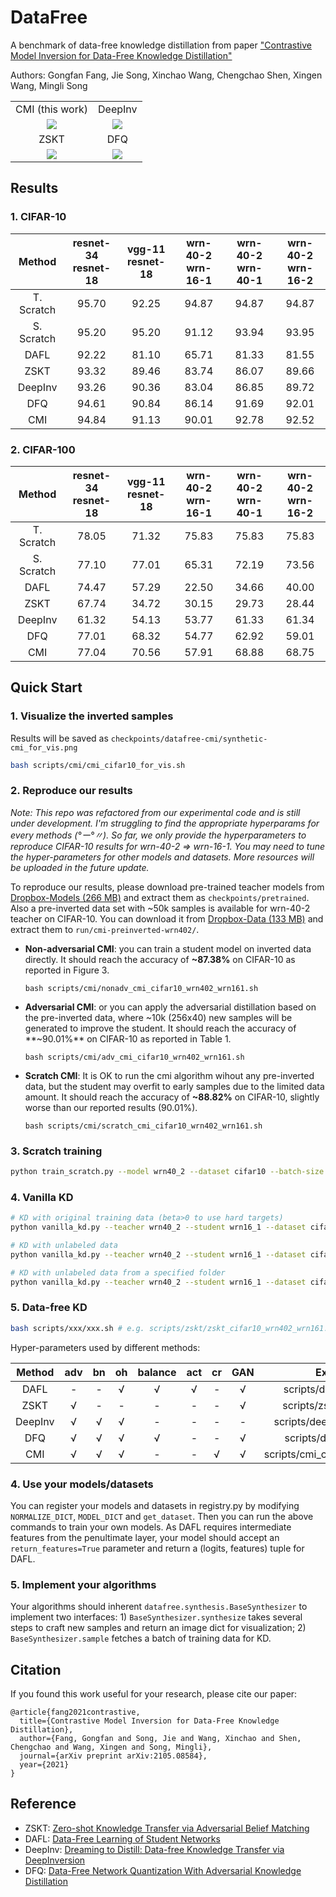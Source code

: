# DataFree

A benchmark of data-free knowledge distillation from paper ["Contrastive Model Inversion for Data-Free Knowledge Distillation"](https://arxiv.org/abs/2105.08584)

Authors: Gongfan Fang, Jie Song, Xinchao Wang, Chengchao Shen, Xingen Wang, Mingli Song

|  |  |
| :---: | :---: |
| CMI (this work) |  DeepInv | 
|  <img src="assets/cmi.png"> | <img src="assets/deepinv.png"> | 
| ZSKT | DFQ |
| <img src="assets/zskt.png">     | <img src="assets/dfq.png"> |
## Results

### 1. CIFAR-10

| Method | resnet-34 <br> resnet-18 | vgg-11 <br> resnet-18 | wrn-40-2 <br> wrn-16-1 | wrn-40-2 <br> wrn-40-1 | wrn-40-2 <br> wrn-16-2 |
| :-------: | :--------: | :-----: | :---: | :----: | :---: |
| T. Scratch |   95.70  | 92.25 | 94.87 | 94.87 | 94.87 |
| S. Scratch |   95.20  | 95.20 | 91.12 | 93.94 | 93.95 |
| DAFL | 92.22 | 81.10 | 65.71 | 81.33 | 81.55 |
| ZSKT | 93.32 | 89.46 | 83.74 | 86.07 | 89.66 |
| DeepInv  | 93.26 | 90.36 | 83.04 | 86.85 | 89.72 |
| DFQ  | 94.61 | 90.84 | 86.14 | 91.69 | 92.01 |
| CMI  | 94.84 | 91.13 | 90.01 | 92.78 | 92.52 |

### 2. CIFAR-100

| Method | resnet-34 <br> resnet-18 | vgg-11 <br> resnet-18 | wrn-40-2 <br> wrn-16-1 | wrn-40-2 <br> wrn-40-1 | wrn-40-2 <br> wrn-16-2 |
| :-------: | :--------: | :-----: | :---: | :----: | :---: |
| T. Scratch |   78.05  | 71.32 | 75.83 | 75.83 | 75.83 |
| S. Scratch |   77.10  | 77.01 | 65.31 | 72.19 | 73.56 |
| DAFL | 74.47 | 57.29 | 22.50 | 34.66 | 40.00 |
| ZSKT | 67.74 | 34.72 | 30.15 | 29.73 | 28.44 |
| DeepInv  | 61.32 | 54.13 | 53.77 | 61.33 | 61.34 |
| DFQ  | 77.01 | 68.32 | 54.77 | 62.92 | 59.01 |
| CMI  | 77.04 | 70.56 | 57.91 | 68.88 | 68.75 |

## Quick Start

### 1. Visualize the inverted samples

Results will be saved as `checkpoints/datafree-cmi/synthetic-cmi_for_vis.png`
```bash
bash scripts/cmi/cmi_cifar10_for_vis.sh
```

### 2. Reproduce our results

*Note: This repo was refactored from our experimental code and is still under development. I'm struggling to find the appropriate hyperparams for every methods (°ー°〃). So far, we only provide the hyperparameters to reproduce CIFAR-10 results for wrn-40-2 => wrn-16-1. You may need to tune the hyper-parameters for other models and datasets. More resources will be uploaded in the future update.*

To reproduce our results, please download pre-trained teacher models from [Dropbox-Models (266 MB)](https://www.dropbox.com/sh/w8xehuk7debnka3/AABhoazFReE_5mMeyvb4iUWoa?dl=0) and extract them as `checkpoints/pretrained`. Also a pre-inverted data set with ~50k samples is available for wrn-40-2 teacher on CIFAR-10. You can download it from [Dropbox-Data (133 MB)](https://www.dropbox.com/s/enaj6c63heq5n4j/cmi-preinverted-wrn402.zip?dl=0) and extract them to `run/cmi-preinverted-wrn402/`. 

* **Non-adversarial CMI**: you can train a student model on inverted data directly. It should reach the accuracy of **~87.38%** on CIFAR-10 as reported in Figure 3.

      bash scripts/cmi/nonadv_cmi_cifar10_wrn402_wrn161.sh

* **Adversarial CMI**: or you can apply the adversarial distillation based on the pre-inverted data, where ~10k (256x40) new samples will be generated to improve the student. It should reach the accuracy of **~90.01%** on CIFAR-10 as reported in Table 1. 

      bash scripts/cmi/adv_cmi_cifar10_wrn402_wrn161.sh

* **Scratch CMI**: It is OK to run the cmi algorithm wihout any pre-inverted data, but the student may overfit to early samples due to the limited data amount. It should reach the accuracy of **~88.82%** on CIFAR-10, slightly worse than our reported results (90.01%).

      bash scripts/cmi/scratch_cmi_cifar10_wrn402_wrn161.sh
      
### 3. Scratch training

```bash
python train_scratch.py --model wrn40_2 --dataset cifar10 --batch-size 256 --lr 0.1 --epoch 200 --gpu 0
```

### 4. Vanilla KD
```bash
# KD with original training data (beta>0 to use hard targets)
python vanilla_kd.py --teacher wrn40_2 --student wrn16_1 --dataset cifar10 --transfer_set cifar10 --beta 0.1 --batch-size 128 --lr 0.1 --epoch 200 --gpu 0 

# KD with unlabeled data
python vanilla_kd.py --teacher wrn40_2 --student wrn16_1 --dataset cifar10 --transfer_set cifar100 --beta 0 --batch-size 128 --lr 0.1 --epoch 200 --gpu 0 

# KD with unlabeled data from a specified folder
python vanilla_kd.py --teacher wrn40_2 --student wrn16_1 --dataset cifar10 --transfer_set run/cmi --beta 0 --batch-size 128 --lr 0.1 --epoch 200 --gpu 0 
```

### 5. Data-free KD

```bash
bash scripts/xxx/xxx.sh # e.g. scripts/zskt/zskt_cifar10_wrn402_wrn161.sh
```
Hyper-parameters used by different methods: 

| Method | adv | bn | oh | balance | act | cr | GAN | Example |
| :-: | :-: | :-: | :-: | :-: | :-: | :-: | :-: | :-: |
| DAFL | - | - | √ | √ | √ | - | √ | scripts/dafl_cifar10.sh |
| ZSKT | √ | - | - | - | - | - | √ | scripts/zskt_cifar10.sh |
| DeepInv | √ | √ | √ | - | - | - | - | scripts/deepinv_cifar10.sh |
| DFQ | √ | √ | √ | √ | - | - | √ | scripts/dfq_cifar10.sh |
| CMI | √ | √ | √ | - | - | √ | √ | scripts/cmi_cifar10_scratch.sh |

### 4. Use your models/datasets

You can register your models and datasets in registry.py by modifying `NORMALIZE_DICT`, `MODEL_DICT` and `get_dataset`. Then you can run the above commands to train your own models. As DAFL requires intermediate features from the penultimate layer, your model should accept an `return_features=True` parameter and return a (logits, features) tuple for DAFL.  


### 5. Implement your algorithms

Your algorithms should inherent `datafree.synthesis.BaseSynthesizer` to implement two interfaces: 1) `BaseSynthesizer.synthesize` takes several steps to craft new samples and return an image dict for visualization; 2) `BaseSynthesizer.sample` fetches a batch of training data for KD.

## Citation
If you found this work useful for your research, please cite our paper:
```
@article{fang2021contrastive,
  title={Contrastive Model Inversion for Data-Free Knowledge Distillation},
  author={Fang, Gongfan and Song, Jie and Wang, Xinchao and Shen, Chengchao and Wang, Xingen and Song, Mingli},
  journal={arXiv preprint arXiv:2105.08584},
  year={2021}
}
```

## Reference

* ZSKT: [Zero-shot Knowledge Transfer via Adversarial Belief Matching](https://arxiv.org/abs/1905.09768)
* DAFL: [Data-Free Learning of Student Networks](https://arxiv.org/abs/1904.01186)
* DeepInv: [Dreaming to Distill: Data-free Knowledge Transfer via DeepInversion](https://arxiv.org/abs/1912.08795)
* DFQ: [Data-Free Network Quantization With Adversarial Knowledge Distillation](https://arxiv.org/abs/2005.04136)
